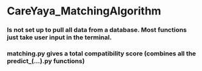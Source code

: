 # CareYaya_MatchingAlgorithm

### Is not set up to pull all data from a database. Most functions just take user input in the terminal.

### matching.py gives a total compatibility score  (combines all the predict_(...).py functions)

